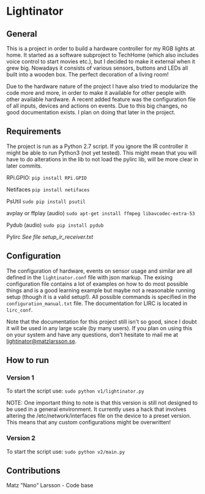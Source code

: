 # Lightinator
## General
This is a project in order to build a hardware controller for my RGB lights at home. It started as a software
subproject to TechHome (which also includes voice control to start movies etc.), but I decided to make it
external when it grew big. Nowadays it consists of various sensors, buttons and LEDs all built into a wooden
box. The perfect decoration of a living room!

Due to the hardware nature of the project I have also tried to modularize the code more and more, in order to 
make it available for other people with other available hardware. A recent added feature was the configuration
file of all inputs, devices and actions on events. Due to this big changes, no good documentation exists. I plan
on doing that later in the project.

## Requirements
The project is run as a Python 2.7 script. If you ignore the IR controller it might be able to run Python3 (not yet
tested). This might mean that you will have to do alterations in the lib to not load the pylirc lib, will be more
clear in later commits.

RPi.GPIO:
`pip install RPi.GPIO`

Netifaces
`pip install netifaces`

PsUtil
`sudo pip install psutil`

avplay or ffplay (audio)
`sudo apt-get install ffmpeg libavcodec-extra-53`

Pydub (audio)
`sudo pip install pydub`

Pylirc
*See file setup_ir_receiver.txt*

## Configuration
The configuration of hardware, events on sensor usage and similar are all defined in the `lightinator.conf` file with
json markup. The exising configuration file contains a lot of examples on how to do most possible things and is a good
learning example but maybe not a reasonable running setup (though it is a valid setup!). All possible commands is
specified in the `configuration_manual.txt` file. The documentation for LIRC is located in `lirc_conf`.

Note that the documentation for this project still isn't so good, since I doubt it will be used in any large scale
(by many users). If you plan on using this on your system and have any questions, don't hesitate to mail me at
lightinator@matzlarsson.se.

## How to run
### Version 1
To start the script use:
`sudo python v1/lightinator.py`

NOTE: 
One important thing to note is that this version is still not designed to be used in a general environment. It currently
uses a hack that involves altering the /etc/network/interfaces file on the device to a preset version. This means that
any custom configurations might be overwritten!

### Version 2
To start the script use:
`sudo python v2/main.py`


## Contributions
Matz "Nano" Larsson - Code base